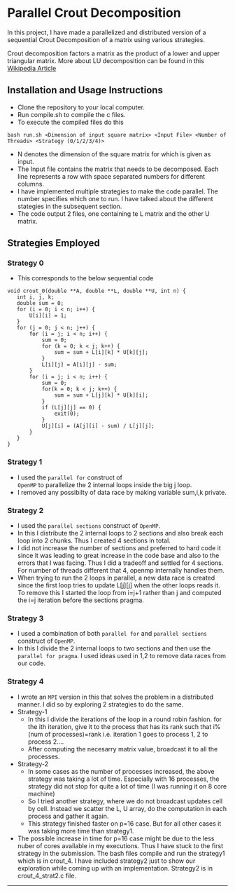 # Parallel Crout Decomposition

In this project, I have made a parallelized and distributed version of a sequential Crout Decomposition of a matrix using various strategies.

Crout decomposition factors a matrix as the product of a lower and upper triangular matrix. More about LU decomposition can be found in this [Wikipedia Article]

## Installation and Usage Instructions
 
- Clone the repository to your local computer.
- Run compile.sh to compile the c files.
- To execute the compiled files do this
```
bash run.sh <Dimension of input square matrix> <Input File> <Number of Threads> <Strategy (0/1/2/3/4)>
```
- N denotes the dimension of the square matrix for which is given as input.
- The Input file contains the matrix that needs to be decomposed. Each line represents a row with space separated numbers for different columns.
- I have implemented multiple strategies to make the code parallel. The number specifies which one to run. I have talked about the different stategies in the subsequent section.
- The code output 2 files, one containing te L matrix and the other U matrix.

## Strategies Employed

### Strategy 0
- This corresponds to the below sequential code 
 ```
 void crout_0(double **A, double **L, double **U, int n) {
    int i, j, k;
    double sum = 0;
    for (i = 0; i < n; i++) {
        U[i][i] = 1;
    }
    for (j = 0; j < n; j++) {
        for (i = j; i < n; i++) {
            sum = 0;
            for (k = 0; k < j; k++) {
                sum = sum + L[i][k] * U[k][j];
            }
            L[i][j] = A[i][j] - sum;
        }
        for (i = j; i < n; i++) {
            sum = 0;
            for(k = 0; k < j; k++) {
                sum = sum + L[j][k] * U[k][i];
            }
            if (L[j][j] == 0) {
                exit(0);
            }
            U[j][i] = (A[j][i] - sum) / L[j][j];
        }
    }
}
 ```
### Strategy 1
- I used the <code>parallel for</code> construct of <code> OpenMP</code> to parallelize the 2 internal loops inside the big j loop.
- I removed any possibilty of data race by making variable sum,i,k private.

### Strategy 2
- I used the ```parallel sections``` construct of ```OpenMP```.
- In this I distribute the 2 internal loops to 2 sections and also break each loop into 2 chunks. Thus I created 4 sections in total.
- I did not increase the number of sections and preferred to hard code it since it was leading to great increase in the code base and also to the errors that I was facing. Thus I did a tradeoff and settled for 4 sections. For number of threads different that 4, openmp internally handles them.
- When trying to run the 2 loops in parallel, a new data race is created since the first loop tries to update L[j][j] when the other loops reads it. To remove this I started the loop from i=j+1 rather than j and computed the i=j iteration before the sections pragma.

### Strategy 3
- I used a combination of both ```parallel for``` and ```parallel sections``` construct of ```OpenMP```.
- In this I divide the 2 internal loops to two sections and then use the ```parallel for pragma```. I used ideas used in 1,2 to remove data races from our code.
  
### Strategy 4
- I wrote an ```MPI``` version in this that solves the problem in a distributed manner. I did so by exploring 2 strategies to do the same.
- Strategy-1
    - In this I divide the iterations of the loop in a round robin fashion. for the ith iteration, give it to the process that has its rank such that i%(num of processes)=rank i.e. iteration 1 goes to process 1, 2 to process 2....
    - After computing the necesarry matrix value, broadcast it to all the processes.
- Strategy-2
    - In some cases as the number of processes increased, the above strategy was taking a lot of time. Especially with 16 processes, the strategy did not stop for quite a lot of time (I was running it on 8 core machine)
    - So I tried another strategy, where we do not broadcast updates cell by cell. Instead we scatter the L, U array, do the computation in each process and gather it again.
    - This strategy finished faster on p=16 case. But for all other cases it was taking more time than strategy1.
- The possible increase in time for p=16 case might be due to the less nuber of cores available in my executions. Thus I have stuck to the first strategy in the submission. The bash files compile and run the strategy1 which is in crout_4. I have included strategy2 just to show our exploration while coming up with an implementation. Strategy2 is in crout_4_strat2.c file.
---
[Wikipedia Article]: https://en.wikipedia.org/wiki/LU_decomposition
